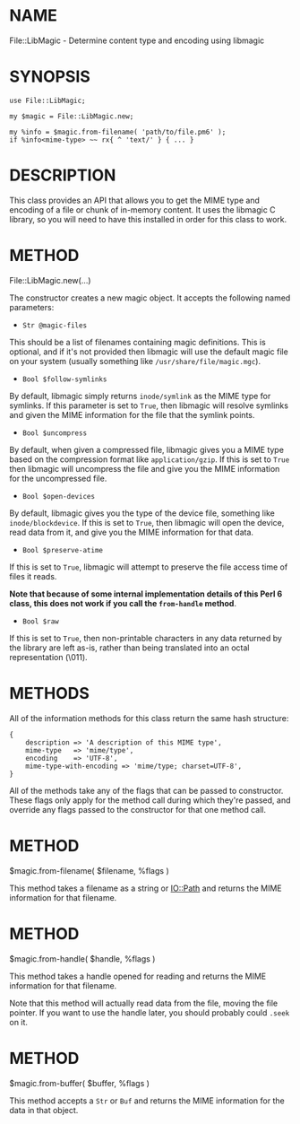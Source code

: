 NAME
====



File::LibMagic - Determine content type and encoding using libmagic

SYNOPSIS
========



    use File::LibMagic;

    my $magic = File::LibMagic.new;

    my %info = $magic.from-filename( 'path/to/file.pm6' );
    if %info<mime-type> ~~ rx{ ^ 'text/' } { ... }

DESCRIPTION
===========



This class provides an API that allows you to get the MIME type and encoding of a file or chunk of in-memory content. It uses the libmagic C library, so you will need to have this installed in order for this class to work.

METHOD
======

File::LibMagic.new(...)

The constructor creates a new magic object. It accepts the following named parameters:

  * `Str @magic-files`

This should be a list of filenames containing magic definitions. This is optional, and if it's not provided then libmagic will use the default magic file on your system (usually something like `/usr/share/file/magic.mgc`).

  * `Bool $follow-symlinks`

By default, libmagic simply returns `inode/symlink` as the MIME type for symlinks. If this parameter is set to `True`, then libmagic will resolve symlinks and given the MIME information for the file that the symlink points.

  * `Bool $uncompress`

By default, when given a compressed file, libmagic gives you a MIME type based on the compression format like `application/gzip`. If this is set to `True` then libmagic will uncompress the file and give you the MIME information for the uncompressed file.

  * `Bool $open-devices`

By default, libmagic gives you the type of the device file, something like `inode/blockdevice`. If this is set to `True`, then libmagic will open the device, read data from it, and give you the MIME information for that data.

  * `Bool $preserve-atime`

If this is set to `True`, libmagic will attempt to preserve the file access time of files it reads.

**Note that because of some internal implementation details of this Perl 6 class, this does not work if you call the `from-handle` method**.

  * `Bool $raw`

If this is set to `True`, then non-printable characters in any data returned by the library are left as-is, rather than being translated into an octal representation (\011).

METHODS
=======



All of the information methods for this class return the same hash structure:

    {
        description => 'A description of this MIME type',
        mime-type   => 'mime/type',
        encoding    => 'UTF-8',
        mime-type-with-encoding => 'mime/type; charset=UTF-8',
    }

All of the methods take any of the flags that can be passed to constructor. These flags only apply for the method call during which they're passed, and override any flags passed to the constructor for that one method call.

METHOD
======

$magic.from-filename( $filename, %flags )

This method takes a filename as a string or [IO::Path](IO::Path) and returns the MIME information for that filename.

METHOD
======

$magic.from-handle( $handle, %flags )

This method takes a handle opened for reading and returns the MIME information for that filename.

Note that this method will actually read data from the file, moving the file pointer. If you want to use the handle later, you should probably could `.seek` on it.

METHOD
======

$magic.from-buffer( $buffer, %flags )

This method accepts a `Str` or `Buf` and returns the MIME information for the data in that object.
